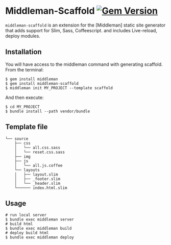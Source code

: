 # Middleman-Scaffold [![Gem Version](https://badge.fury.io/rb/middleman-scaffold.png)](http://badge.fury.io/rb/middleman-scaffold)

`middleman-scaffold` is an extension for the [Middleman] static site generator that adds support for Slim, Sass, Coffeescript. and includes Live-reload, deploy modules.

## Installation

You will have access to the middleman command with generating scaffold.  From the terminal:

    $ gem install middleman 
    $ gem install middleman-scaffold 
    $ middleman init MY_PROJECT --template scaffold

And then execute:

    $ cd MY_PROJECT
    $ bundle install --path vendor/bundle

## Template file

    └── source
        ├── css
        │   └── all.css.sass
        │   └── reset.css.sass
        ├── img
        ├── js
        │   └── all.js.coffee
        └── layouts
        │   ├── layout.slim
        │   ├── _footer.slim
        │   └── _header.slim
        └────── index.html.slim

## Usage
    
    # run local server
    $ bundle exec middleman server
    # build html
    $ bundle exec middleman build
    # deploy build html
    $ bundle exec middleman deploy
